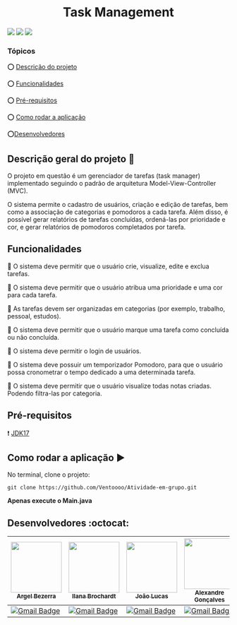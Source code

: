 <h1 style="text-align: center;">Task Management</h1> 

<img src ="https://img.shields.io/static/v1?label=Java&message=17.0.6&color=blue&style=for-the-badge&logo=oracle"/>
<img src="https://img.shields.io/static/v1?label=IntelliJ%20IDEA&message=2022.3.1&color=blueviolet&style=for-the-badge&logo=intellijidea"/>
<img src="http://img.shields.io/static/v1?label=STATUS&message=EM%20DESENVOLVIMENTO&color=RED&style=for-the-badge"/>

### Tópicos

:o: [Descrição do projeto](#descrição-geral-do-projeto-pencil)

:o: [Funcionalidades](#funcionalidades)

:o: [Pré-requisitos](#pré-requisitos)

:o: [Como rodar a aplicação](#como-rodar-a-aplicação-arrow_forward)

:o:[Desenvolvedores](#desenvolvedores-octocat)

## Descrição geral do projeto :memo:
O projeto em questão é um gerenciador de tarefas (task manager) implementado seguindo o padrão de arquitetura Model-View-Controller (MVC).

O sistema permite o cadastro de usuários, criação e edição de tarefas, bem como a associação de categorias e pomodoros a cada tarefa. Além disso, é possível gerar relatórios de tarefas concluídas, ordená-las por prioridade e cor, e gerar relatórios de pomodoros completados por tarefa.

## Funcionalidades

:pushpin: O sistema deve permitir que o usuário crie, visualize, edite e exclua tarefas.

:pushpin: O sistema deve permitir que o usuário atribua uma prioridade e uma cor para cada tarefa.

:pushpin: As tarefas devem ser organizadas em categorias (por exemplo, trabalho, pessoal, estudos).

:pushpin: O sistema deve permitir que o usuário marque uma tarefa como concluída ou não concluída.

:pushpin: O sistema deve permitir o login de usuários.

:pushpin: O sistema deve possuir um temporizador Pomodoro, para que o usuário possa cronometrar o tempo dedicado a uma determinada tarefa.

:pushpin: O sistema deve permitir que o usuário visualize todas notas criadas. Podendo filtra-las por categoria.

## Pré-requisitos

:heavy_exclamation_mark: [JDK17](https://www.oracle.com/br/java/technologies/downloads/#java17)

## Como rodar a aplicação :arrow_forward:

No terminal, clone o projeto:

```
git clone https://github.com/Ventoooo/Atividade-em-grupo.git
```
**Apenas execute o Main.java**

## Desenvolvedores :octocat:

| [<img src="https://avatars.githubusercontent.com/u/100112734?v=4" width=115><br><sub>Argel Bezerra</sub>](https://github.com/Ventoooo)  | [<img src="https://avatars.githubusercontent.com/u/124218783?v=4" width=115><br><sub>Ilana Brochardt</sub>](https://github.com/Ilanabrochardt) | [<img src="https://avatars.githubusercontent.com/u/65697819?v=4" width=115><br><sub>João Lucas</sub>](https://github.com/lukajlp) | [<img src="https://avatars.githubusercontent.com/u/124095310?v=4" width=115><br><sub>Alexandre Gonçalves</sub>](https://github.com/alexandrelou) |
| ------------- | ------------- | ------------- | ------------- |
| [![Gmail Badge](https://img.shields.io/badge/-arbezerra14@outlook.com-c14438?style=social&logo=microsoftoutlook&link=mailto:arbezerra14@outlook.com)](mailto:arbezerra14@outlook.com)  | [![Gmail Badge](https://img.shields.io/badge/-ilanabrochardtps@gmail.com-c14438?style=social&logo=gmail&link=mailto:ilanabrochardtps@gmail.com)](mailto:ilanabrochardtps@gmail.com)  |  [![Gmail Badge](https://img.shields.io/badge/-ilanabrochardtps@gmail.com-c14438?style=social&logo=gmail&link=mailto:joaolucas.psantana@gmail.com)](mailto:joaolucas.psantana@gmail.com)  | [![Gmail Badge](https://img.shields.io/badge/-alexandrelourenco951@gmail.com-c14438?style=social&logo=gmail&link=mailto:alexandrelourenco951@gmail.com)](mailto:alexandrelourenco951@gmail.com)  | 
